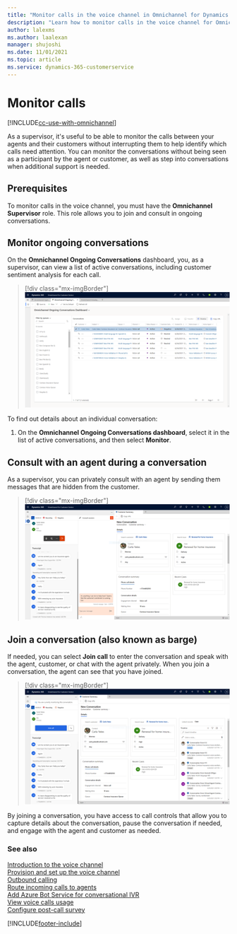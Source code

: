 ```yaml
---
title: "Monitor calls in the voice channel in Omnichannel for Dynamics 365 Customer Service | MicrosoftDocs"
description: "Learn how to monitor calls in the voice channel for Omnichannel for Customer Service."
author: lalexms
ms.author: laalexan
manager: shujoshi
ms.date: 11/01/2021
ms.topic: article
ms.service: dynamics-365-customerservice
---
```


# Monitor calls

[!INCLUDE[cc-use-with-omnichannel](../includes/cc-use-with-omnichannel.md)]

As a supervisor, it's useful to be able to monitor the calls between your agents and their customers without interrupting them to help identify which calls need attention. You can monitor the conversations without being seen as a participant by the agent or customer, as well as step into conversations when additional support is needed.

## Prerequisites

To monitor calls in the voice channel, you must have the **Omnichannel Supervisor** role. This role allows you to join and consult in ongoing conversations. 


## Monitor ongoing conversations 

On the **Omnichannel Ongoing Conversations** dashboard, you, as a supervisor, can view a list of active conversations, including customer sentiment analysis for each call.

> [!div class="mx-imgBorder"]
> ![Screenshot of ongoing conversations dashboard.](media/voice-channel-monitor-ongoing-conversations.png)

To find out details about an individual conversation:
1. On the **Omnichannel Ongoing Conversations dashboard**, select it in the list of active conversations, and then select **Monitor**.


## Consult with an agent during a conversation

As a supervisor, you can privately consult with an agent by sending them messages that are hidden from the customer.

> [!div class="mx-imgBorder"]
> ![Screenshot of monitoring a conversation.](media/voice-channel-monitor-barge.png)

## Join a conversation (also known as barge)

If needed, you can select **Join call** to enter the conversation and speak with the agent, customer, or chat with the agent privately. When you join a conversation, the agent can see that you have joined.

> [!div class="mx-imgBorder"]
> ![Screenshot of conversation barge.](media/voice-channel-join-call.png)

By joining a conversation, you have access to call controls that allow you to capture details about the conversation, pause the conversation if needed, and engage with the agent and customer as needed.

### See also

[Introduction to the voice channel](voice-channel.md)  
[Provision and set up the voice channel](voice-channel-install.md)  
[Outbound calling](voice-channel-outbound-calling.md)  
[Route incoming calls to agents](voice-channel-route-queues.md)  
[Add Azure Bot Service for conversational IVR](voice-channel-azure-bot-service.md)  
[View voice calls usage](voice-channel-usage.md)  
[Configure post-call survey](voice-channel-survey.md)  

[!INCLUDE[footer-include](../includes/footer-banner.md)]

